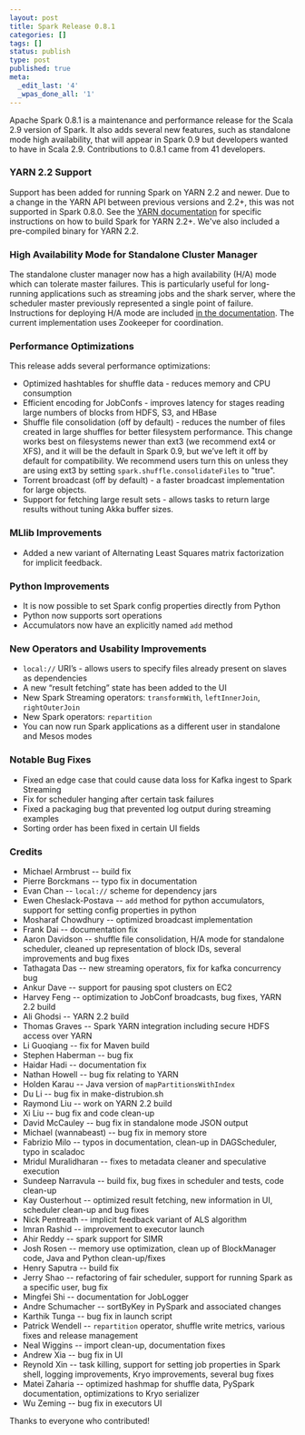 ```yaml
---
layout: post
title: Spark Release 0.8.1
categories: []
tags: []
status: publish
type: post
published: true
meta:
  _edit_last: '4'
  _wpas_done_all: '1'
---
```



Apache Spark 0.8.1 is a maintenance and performance release for the Scala 2.9 version of Spark. It also adds several new features, such as standalone mode high availability, that will appear in Spark 0.9 but developers wanted to have in Scala 2.9. Contributions to 0.8.1 came from 41 developers.

### YARN 2.2 Support
Support has been added for running Spark on YARN 2.2 and newer. Due to a change in the YARN API between previous versions and 2.2+, this was not supported in Spark 0.8.0. See the <a href="{{site.url}}docs/0.8.1/running-on-yarn.html">YARN documentation</a> for specific instructions on how to build Spark for YARN 2.2+. We've also included a pre-compiled binary for YARN 2.2.

### High Availability Mode for Standalone Cluster Manager
The standalone cluster manager now has a high availability (H/A) mode which can tolerate master failures. This is particularly useful for long-running applications such as streaming jobs and the shark server, where the scheduler master previously represented a single point of failure. Instructions for deploying H/A mode are included <a href="{{site.url}}docs/0.8.1/spark-standalone.html#high-availability">in the documentation</a>. The current implementation uses Zookeeper for coordination.

### Performance Optimizations
This release adds several performance optimizations:

* Optimized hashtables for shuffle data - reduces memory and CPU consumption
* Efficient encoding for JobConfs - improves latency for stages reading large numbers of blocks from HDFS, S3, and HBase
* Shuffle file consolidation (off by default) - reduces the number of files created in large shuffles for better filesystem performance. This change works best on filesystems newer than ext3 (we recommend ext4 or XFS), and it will be the default in Spark 0.9, but we’ve left it off by default for compatibility. We recommend users turn this on unless they are using ext3 by setting `spark.shuffle.consolidateFiles` to "true".
* Torrent broadcast (off by default) - a faster broadcast implementation for large objects.
* Support for fetching large result sets - allows tasks to return large results without tuning Akka buffer sizes.

### MLlib Improvements
* Added a new variant of Alternating Least Squares matrix factorization for implicit feedback.

### Python Improvements
* It is now possible to set Spark config properties directly from Python
* Python now supports sort operations
* Accumulators now have an explicitly named `add` method

### New Operators and Usability Improvements
* `local://` URI’s - allows users to specify files already present on slaves as dependencies
* A new “result fetching” state has been added to the UI
* New Spark Streaming operators: `transformWith`, `leftInnerJoin`, `rightOuterJoin`
* New Spark operators: `repartition`
* You can now run Spark applications as a different user in standalone and Mesos modes

### Notable Bug Fixes
* Fixed an edge case that could cause data loss for Kafka ingest to Spark Streaming
* Fix for scheduler hanging after certain task failures
* Fixed a packaging bug that prevented log output during streaming examples
* Sorting order has been fixed in certain UI fields

### Credits

* Michael Armbrust -- build fix
* Pierre Borckmans -- typo fix in documentation
* Evan Chan -- `local://` scheme for dependency jars
* Ewen Cheslack-Postava -- `add` method for python accumulators, support for setting config properties in python
* Mosharaf Chowdhury -- optimized broadcast implementation
* Frank Dai -- documentation fix
* Aaron Davidson -- shuffle file consolidation, H/A mode for standalone scheduler, cleaned up representation of block IDs, several improvements and bug fixes
* Tathagata Das -- new streaming operators, fix for kafka concurrency bug
* Ankur Dave -- support for pausing spot clusters on EC2
* Harvey Feng -- optimization to JobConf broadcasts, bug fixes, YARN 2.2 build
* Ali Ghodsi -- YARN 2.2 build
* Thomas Graves -- Spark YARN integration including secure HDFS access over YARN
* Li Guoqiang -- fix for Maven build
* Stephen Haberman -- bug fix
* Haidar Hadi -- documentation fix
* Nathan Howell -- bug fix relating to YARN
* Holden Karau -- Java version of `mapPartitionsWithIndex`
* Du Li -- bug fix in make-distrubion.sh
* Raymond Liu -- work on YARN 2.2 build
* Xi Liu -- bug fix and code clean-up
* David McCauley -- bug fix in standalone mode JSON output
* Michael (wannabeast) -- bug fix in memory store
* Fabrizio Milo -- typos in documentation, clean-up in DAGScheduler, typo in scaladoc
* Mridul Muralidharan -- fixes to metadata cleaner and speculative execution
* Sundeep Narravula -- build fix, bug fixes in scheduler and tests, code clean-up
* Kay Ousterhout -- optimized result fetching, new information in UI, scheduler clean-up and bug fixes
* Nick Pentreath -- implicit feedback variant of ALS algorithm
* Imran Rashid -- improvement to executor launch
* Ahir Reddy -- spark support for SIMR
* Josh Rosen -- memory use optimization, clean up of BlockManager code, Java and Python clean-up/fixes
* Henry Saputra -- build fix
* Jerry Shao -- refactoring of fair scheduler, support for running Spark as a specific user, bug fix
* Mingfei Shi -- documentation for JobLogger
* Andre Schumacher -- sortByKey in PySpark and associated changes
* Karthik Tunga -- bug fix in launch script
* Patrick Wendell -- `repartition` operator, shuffle write metrics, various fixes and release management
* Neal Wiggins -- import clean-up, documentation fixes
* Andrew Xia -- bug fix in UI
* Reynold Xin -- task killing, support for setting job properties in Spark shell, logging improvements, Kryo improvements, several bug fixes
* Matei Zaharia -- optimized hashmap for shuffle data, PySpark documentation, optimizations to Kryo serializer
* Wu Zeming -- bug fix in executors UI

Thanks to everyone who contributed!
